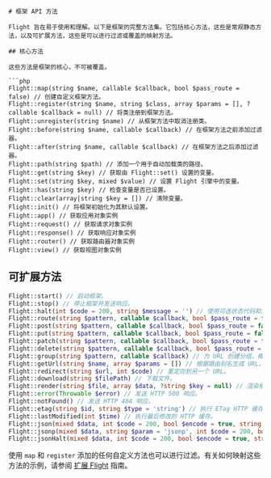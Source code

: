 ```zh
# 框架 API 方法

Flight 旨在易于使用和理解。以下是框架的完整方法集。它包括核心方法，这些是常规静态方法，以及可扩展方法，这些是可以进行过滤或覆盖的映射方法。

## 核心方法

这些方法是框架的核心，不可被覆盖。

```php
Flight::map(string $name, callable $callback, bool $pass_route = false) // 创建自定义框架方法。
Flight::register(string $name, string $class, array $params = [], ?callable $callback = null) // 将类注册到框架方法。
Flight::unregister(string $name) // 从框架方法中取消注册类。
Flight::before(string $name, callable $callback) // 在框架方法之前添加过滤器。
Flight::after(string $name, callable $callback) // 在框架方法之后添加过滤器。
Flight::path(string $path) // 添加一个用于自动加载类的路径。
Flight::get(string $key) // 获取由 Flight::set() 设置的变量。
Flight::set(string $key, mixed $value) // 设置 Flight 引擎中的变量。
Flight::has(string $key) // 检查变量是否已设置。
Flight::clear(array|string $key = []) // 清除变量。
Flight::init() // 将框架初始化为其默认设置。
Flight::app() // 获取应用对象实例
Flight::request() // 获取请求对象实例
Flight::response() // 获取响应对象实例
Flight::router() // 获取路由器对象实例
Flight::view() // 获取视图对象实例
```

## 可扩展方法

```php
Flight::start() // 启动框架。
Flight::stop() // 停止框架并发送响应。
Flight::halt(int $code = 200, string $message = '') // 使用可选状态代码和消息停止框架。
Flight::route(string $pattern, callable $callback, bool $pass_route = false, string $alias = '') // 将 URL 模式映射到回调。
Flight::post(string $pattern, callable $callback, bool $pass_route = false, string $alias = '') // 将 POST 请求的 URL 模式映射到回调。
Flight::put(string $pattern, callable $callback, bool $pass_route = false, string $alias = '') // 将 PUT 请求的 URL 模式映射到回调。
Flight::patch(string $pattern, callable $callback, bool $pass_route = false, string $alias = '') // 将 PATCH 请求的 URL 模式映射到回调。
Flight::delete(string $pattern, callable $callback, bool $pass_route = false, string $alias = '') // 将 DELETE 请求的 URL 模式映射到回调。
Flight::group(string $pattern, callable $callback) // 为 URL 创建分组，模式必须是一个字符串。
Flight::getUrl(string $name, array $params = []) // 根据路由别名生成 URL。
Flight::redirect(string $url, int $code) // 重定向到另一个 URL。
Flight::download(string $filePath) // 下载文件。
Flight::render(string $file, array $data, ?string $key = null) // 渲染模板文件。
Flight::error(Throwable $error) // 发送 HTTP 500 响应。
Flight::notFound() // 发送 HTTP 404 响应。
Flight::etag(string $id, string $type = 'string') // 执行 ETag HTTP 缓存。
Flight::lastModified(int $time) // 执行最后修改的 HTTP 缓存。
Flight::json(mixed $data, int $code = 200, bool $encode = true, string $charset = 'utf8', int $option) // 发送 JSON 响应。
Flight::jsonp(mixed $data, string $param = 'jsonp', int $code = 200, bool $encode = true, string $charset = 'utf8', int $option) // 发送 JSONP 响应。
Flight::jsonHalt(mixed $data, int $code = 200, bool $encode = true, string $charset = 'utf8', int $option) // 发送 JSON 响应并停止框架。
```

使用 `map` 和 `register` 添加的任何自定义方法也可以进行过滤。有关如何映射这些方法的示例，请参阅 [扩展 Flight](/learn/extending) 指南。
```